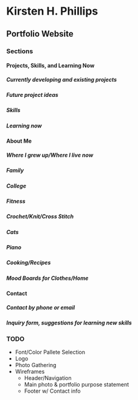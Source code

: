 # Kirsten H. Phillips
## Portfolio Website

### Sections
#### Projects, Skills, and Learning Now
##### Currently developing and existing projects
##### Future project ideas
##### Skills
##### Learning now

#### About Me
##### Where I grew up/Where I live now
##### Family
##### College
##### Fitness
##### Crochet/Knit/Cross Stitch
##### Cats
##### Piano
##### Cooking/Recipes
##### Mood Boards for Clothes/Home

#### Contact
##### Contact by phone or email
##### Inquiry form, suggestions for learning new skills

### TODO
- Font/Color Pallete Selection
- Logo
- Photo Gathering
- Wireframes
    - Header/Navigation
    - Main photo & portfolio purpose statement
    - Footer w/ Contact info

